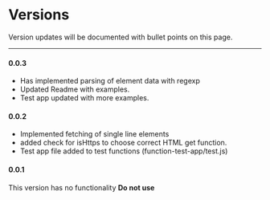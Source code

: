 # Versions

Version updates will be documented with bullet points on this page.

---

#### 0.0.3

* Has implemented parsing of element data with regexp
* Updated Readme with examples.
* Test app updated with more examples.

#### 0.0.2

* Implemented fetching of single line elements
* added check for isHttps to choose correct HTML get function.
* Test app file added to test functions (function-test-app/test.js)

#### 0.0.1

This version has no functionality **Do not use**